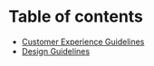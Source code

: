 # Table of contents

* [Customer Experience Guidelines](README.md)
* [Design Guidelines](design-guidelines.md)
